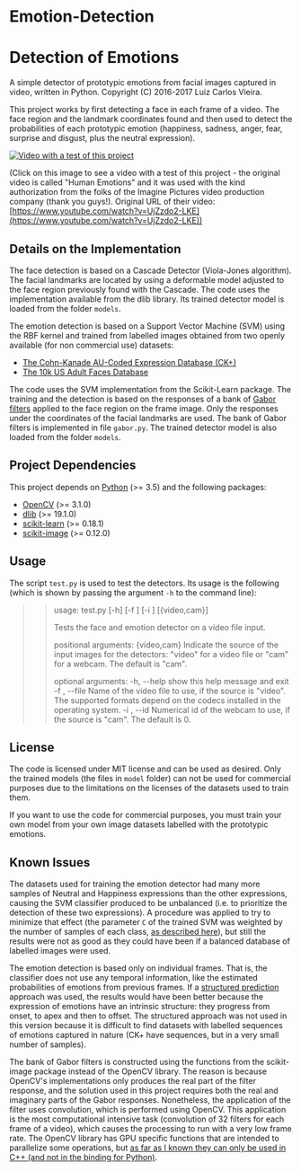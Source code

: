 # Emotion-Detection

# Detection of Emotions
A simple detector of prototypic emotions from facial images captured in video, written in Python. Copyright (C) 2016-2017 Luiz Carlos Vieira.

This project works by first detecting a face in each frame of a video. The face region and the landmark coordinates found and then used to detect the probabilities of each prototypic emotion (happiness, sadness, anger, fear, surprise and disgust, plus the neutral expression).

[![Video with a test of this project](https://img.youtube.com/vi/uDRYr0CWSwI/0.jpg)](https://youtu.be/uDRYr0CWSwI)

(Click on this image to see a video with a test of this project - the original video is called "Human Emotions" and it was used with the kind authorization from the folks of the Imagine Pictures video production company (thank you guys!). Original URL of their video: [https://www.youtube.com/watch?v=UjZzdo2-LKE](https://www.youtube.com/watch?v=UjZzdo2-LKE))

## Details on the Implementation

The face detection is based on a Cascade Detector (Viola-Jones algorithm). The facial landmarks are located by using a deformable model adjusted to the face region previously found with the Cascade. The code uses the implementation available from the dlib library. Its trained detector model is loaded from the folder `models`.

The emotion detection is based on a Support Vector Machine (SVM) using the RBF kernel and trained from labelled images obtained from two openly available (for non commercial use) datasets:

- [The Cohn-Kanade AU-Coded Expression Database (CK+)](http://www.pitt.edu/~emotion/ck-spread.htm)
- [The 10k US Adult Faces Database](http://wilmabainbridge.com/facememorability2.html)

The code uses the SVM implementation from the Scikit-Learn package. The training and the detection is based on the responses of a bank of [Gabor filters](https://en.wikipedia.org/wiki/Gabor_filter) applied to the face region on the frame image. Only the responses under the coordinates of the facial landmarks are used. The bank of Gabor filters is implemented in file `gabor.py`. The trained detector model is also loaded from the folder `models`.

## Project Dependencies

This project depends on [Python](https://www.python.org/) (>= 3.5) and the following packages:

- [OpenCV](http://opencv.org/) (>= 3.1.0)
- [dlib](http://dlib.net/) (>= 19.1.0)
- [scikit-learn](http://scikit-learn.org/) (>= 0.18.1)
- [scikit-image](http://scikit-image.org/) (>= 0.12.0)

## Usage

The script `test.py` is used to test the detectors. Its usage is the following (which is shown by passing the argument `-h` to the command line):

>> usage: test.py [-h] [-f <name>] [-i <number>] [{video,cam}]
>> 
>> Tests the face and emotion detector on a video file input.
>> 
>> positional arguments:
>>   {video,cam}           Indicate the source of the input images for the
>>                         detectors: "video" for a video file or "cam" for a
>>                         webcam. The default is "cam".
>> 
>> optional arguments:
>>   -h, --help            show this help message and exit
>>   -f <name>, --file <name>
>>                         Name of the video file to use, if the source is
>>                         "video". The supported formats depend on the codecs
>>                         installed in the operating system.
>>   -i <number>, --id <number>
>>                         Numerical id of the webcam to use, if the source is
>>                         "cam". The default is 0.

## License

The code is licensed under MIT license and can be used as desired. Only the trained models (the files in `model` folder) can not be used for commercial purposes due to the limitations on the licenses of the datasets used to train them.

If you want to use the code for commercial purposes, you must train your own model from your own image datasets labelled with the prototypic emotions.

## Known Issues

The datasets used for training the emotion detector had many more samples of Neutral and Happiness expressions than the other expressions, causing the SVM classifier produced to be unbalanced (i.e. to prioritize the detection of these two expressions). A procedure was applied to try to minimize that effect (the parameter `C` of the trained SVM was weighted by the number of samples of each class, [as described here](http://scikit-learn.org/stable/modules/svm.html#unbalanced-problems)), but still the results were not as good as they could have been if a balanced database of labelled images were used.

The emotion detection is based only on individual frames. That is, the classifier does not use any temporal information, like the estimated probabilities of emotions from previous frames. If a [structured prediction](https://en.wikipedia.org/wiki/Structured_prediction) approach was used, the results would have been better because the expression of emotions have an intrinsic structure: they progress from onset, to apex and then to offset. The structured approach was not used in this version because it is difficult to find datasets with labelled sequences of emotions captured in nature (CK+ have sequences, but in a very small number of samples).

The bank of Gabor filters is constructed using the functions from the scikit-image package instead of the OpenCV library. The reason is because OpenCV's implementations only produces the real part of the filter response, and the solution used in this project requires both the real and imaginary parts of the Gabor responses. Nonetheless, the application of the filter uses convolution, which is performed using OpenCV. This application is the most computational intensive task (convolution of 32 filters for each frame of a video), which causes the processing to run with a very low frame rate. The OpenCV library has GPU specific functions that are intended to parallelize some operations, but [as far as I known they can only be used in C++ (and not in the binding for Python)](http://answers.opencv.org/question/35749/using-opencv-gpu-functions-in-python/).
